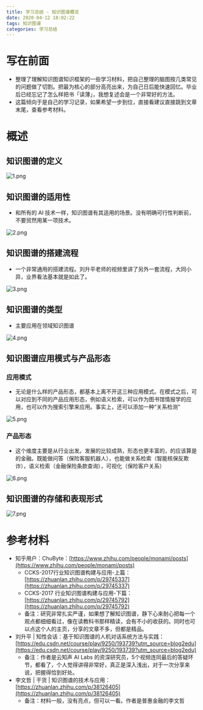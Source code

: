 ```yaml
---
title: 学习总结 - 知识图谱概览
date: 2020-04-12 18:02:22
tags: 知识图谱
categories: 学习总结
---
```



# 写在前面


* 整理了理解知识图谱知识框架的一些学习材料，把自己整理的脑图按几类常见的问题做了切割。把最为核心的部分高亮出来，为自己日后能快速回忆。毕业后已经忘记了怎么样把书「读薄」，我想复述会是一个非常好的方法。
* 这篇倾向于是自己的学习记录，如果希望一步到位，直接看建议直接跳到文章末尾，查看参考材料。

# 概述


## 知识图谱的定义

![1.png](https://i.loli.net/2020/04/19/1thPTBDRXVHvorE.png)


## 知识图谱的适用性

* 和所有的 AI 技术一样，知识图谱有其适用的场景。没有明确可行性判断前，不要贸然用某一项技术。

![2.png](https://i.loli.net/2020/04/19/XfCvraNBZdMelUh.png)


## 知识图谱的搭建流程

* 一个非常通用的搭建流程。刘升平老师的视频里讲了另外一套流程，大同小异，业界看法基本就是如此了。

![3.png](https://i.loli.net/2020/04/19/hmDGbCp781zsj92.png)


## 知识图谱的类型

* 主要应用在领域知识图谱

![4.png](https://i.loli.net/2020/04/19/rW7SxZ93wA6cpEL.png)



## 知识图谱应用模式与产品形态

### 应用模式

* 无论是什么样的产品形态，都基本上离不开这三种应用模式。在模式之后，可以对应到不同的产品应用形态，例如语义检索，可以作为图书馆情报学的应用，也可以作为搜索引擎来应用。事实上，还可以添加一种“关系检测”

![5.png](https://i.loli.net/2020/04/19/VTI8b5w4NvcLE6t.png)



### 产品形态

* 这个维度主要是从行业出发。发展的比较成熟，形态也更丰富的，的应该算是的金融。既能做问答（保险客服机器人），也能做关系检索（智能核保反欺诈），语义检索（金融保险条款查询），可视化（保险客户关系）

![6.png](https://i.loli.net/2020/04/19/y5aAUdmhG4BEPnr.png)



## 知识图谱的存储和表现形式

![7.png](https://i.loli.net/2020/04/19/9yLuMe6Tx42cSoX.png)




# 参考材料

* 知乎用户：ChuByte：[https://www.zhihu.com/people/monami/posts](https://www.zhihu.com/people/monami/posts)
  * CCKS-2017行业知识图谱构建与应用-上篇：[https://zhuanlan.zhihu.com/p/29745337](https://zhuanlan.zhihu.com/p/29745337)
  * CCKS-2017 行业知识图谱构建与应用-下篇：[https://zhuanlan.zhihu.com/p/29745792](https://zhuanlan.zhihu.com/p/29745792)
  * 备注：研究非常扎实严谨，如果想了解知识图谱，静下心来耐心把每一个观点都细细看过，像在读教科书那样精读，会有不小的收获的。同时也可以点这个人的主页，分享的文章不多，但都是精品。
* 刘升平 | 知性会话：基于知识图谱的人机对话系统方法与实践：[https://edu.csdn.net/course/play/9250/193739?utm_source=blog2edu](https://edu.csdn.net/course/play/9250/193739?utm_source=blog2edu)
  * 备注：作者是云知声 AI Labs 的资深研究员，5个视频连同最后的答疑环节，都看了，个人觉得讲得非常好，真正是深入浅出，对于一次分享来说，把握得恰到好处。
* 李文哲 | 干货 | 知识图谱的技术与应用：[https://zhuanlan.zhihu.com/p/38126405](https://zhuanlan.zhihu.com/p/38126405)
  * 备注：材料一般，没有亮点，但可以一看。作者是普惠金融的李文哲